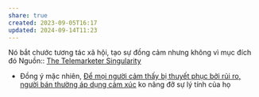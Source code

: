 ```yaml
---
share: true
created: 2023-09-05T16:17
updated: 2024-09-14T11:23
---
```

Nó bắt chước tương tác xã hội, tạo sự đồng cảm nhưng không vì mục đích đó
Nguồn:: [The Telemarketer Singularity](https://archive.ieet.org/articles/rinesi20150806.html)

- Đồng ý mặc nhiên, 
[Để mọi người cảm thấy bị thuyết phục bởi rủi ro, người bán thường áp dụng cảm xúc](./C%E1%BA%A3m%20x%C3%BAc/%C4%90%E1%BB%83%20m%E1%BB%8Di%20ng%C6%B0%E1%BB%9Di%20c%E1%BA%A3m%20th%E1%BA%A5y%20b%E1%BB%8B%20thuy%E1%BA%BFt%20ph%E1%BB%A5c%20b%E1%BB%9Fi%20r%E1%BB%A7i%20ro,%20ng%C6%B0%E1%BB%9Di%20b%C3%A1n%20th%C6%B0%E1%BB%9Dng%20%C3%A1p%20d%E1%BB%A5ng%20c%E1%BA%A3m%20x%C3%BAc.md)
ko nâng đỡ sự lý tính của họ